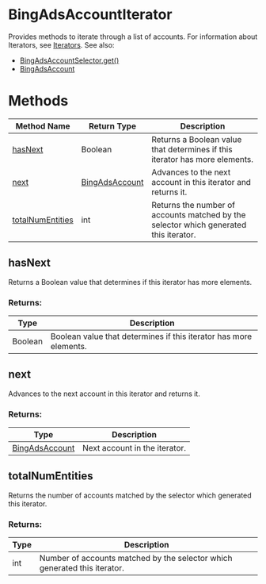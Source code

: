 # BingAdsAccountIterator
Provides methods to iterate through a list of accounts. For information about Iterators, see [Iterators](../concepts/iterators).
See also:
- [BingAdsAccountSelector.get()](./BingAdsAccountSelector#get)
- [BingAdsAccount](./BingAdsAccount)

# Methods
|Method Name|Return Type|Description|
|-|-|-
[hasNext](#hasnext)|Boolean|Returns a Boolean value that determines if this iterator has more elements.
[next](#next)|[BingAdsAccount](./BingAdsAccount)|Advances to the next account in this iterator and returns it.
[totalNumEntities](#totalnumentities)|int|Returns the number of accounts matched by the selector which generated this iterator.

## <a name="hasnext"></a>hasNext
Returns a Boolean value that determines if this iterator has more elements.

### Returns:
|Type|Description|
|-|-
Boolean|Boolean value that determines if this iterator has more elements.

## <a name="next"></a>next
Advances to the next account in this iterator and returns it.

### Returns:
|Type|Description|
|-|-
[BingAdsAccount](./BingAdsAccount)|Next account in the iterator.

## <a name="totalnumentities"></a>totalNumEntities
Returns the number of accounts matched by the selector which generated this iterator. 

### Returns:
|Type|Description|
|-|-
int|Number of accounts matched by the selector which generated this iterator.

